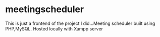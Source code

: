 # meetingscheduler
This is just a frontend of the project I did...Meeting scheduler built using PHP,MySQL. Hosted locally with Xampp server
